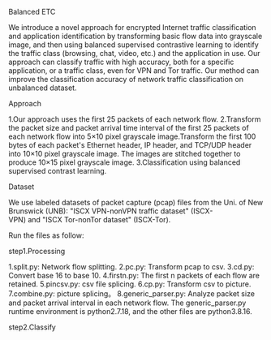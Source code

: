 Balanced ETC

We introduce a novel approach for encrypted Internet traffic classification and application identification by transforming basic flow data into grayscale image, and then using balanced supervised contrastive learning to identify the traffic class (browsing, chat, video, etc.) and the application in use. Our approach can classify traffic with high accuracy, both for a specific application, or a traffic class, even for VPN and Tor traffic. Our method can improve the classification accuracy of network traffic classification on unbalanced dataset.

Approach

1.Our approach uses the first 25 packets of each network flow.
2.Transform the packet size and packet arrival time interval of the first 25 packets of each network flow into 5×10 pixel grayscale image.Transform the first 100 bytes of each packet's Ethernet header, IP header, and TCP/UDP header into 10×10 pixel grayscale image. The images are stitched together to produce 10×15 pixel grayscale image.
3.Classification using balanced supervised contrast learning.

Dataset

We use labeled datasets of packet capture (pcap) files from the Uni. of New Brunswick (UNB): "ISCX VPN-nonVPN traffic dataset" (ISCX-VPN) and "ISCX Tor-nonTor dataset" (ISCX-Tor).

Run the files as follow:

step1.Processing

1.split.py: Network flow splitting.
2.pc.py: Transform pcap to csv.
3.cd.py: Convert base 16 to base 10.
4.firstn.py: The first n packets of each flow are retained. 
5.pincsv.py: csv file splicing.
6.cp.py: Transform csv to picture.
7.combine.py: picture splicing。
8.generic_parser.py: Analyze packet size and packet arrival interval in each network flow. 
The generic_parser.py runtime environment is python2.7.18, and the other files are python3.8.16.

step2.Classify
